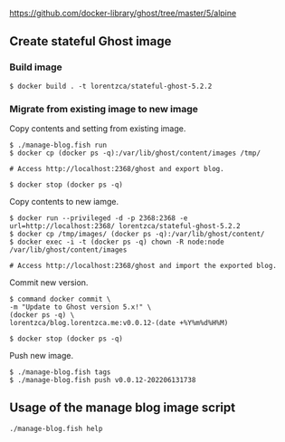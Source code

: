 https://github.com/docker-library/ghost/tree/master/5/alpine

## Create stateful Ghost image

### Build image

```
$ docker build . -t lorentzca/stateful-ghost-5.2.2
```

### Migrate from existing image to new image
Copy contents and setting from existing image.

```
$ ./manage-blog.fish run
$ docker cp (docker ps -q):/var/lib/ghost/content/images /tmp/

# Access http://localhost:2368/ghost and export blog.

$ docker stop (docker ps -q)
```

Copy contents to new iamge.

```
$ docker run --privileged -d -p 2368:2368 -e url=http://localhost:2368/ lorentzca/stateful-ghost-5.2.2
$ docker cp /tmp/images/ (docker ps -q):/var/lib/ghost/content/
$ docker exec -i -t (docker ps -q) chown -R node:node /var/lib/ghost/content/images

# Access http://localhost:2368/ghost and import the exported blog.
```

Commit new version.

```
$ command docker commit \
-m "Update to Ghost version 5.x!" \
(docker ps -q) \
lorentzca/blog.lorentzca.me:v0.0.12-(date +%Y%m%d%H%M)

$ docker stop (docker ps -q)
```

Push new image.

```
$ ./manage-blog.fish tags
$ ./manage-blog.fish push v0.0.12-202206131738
```

## Usage of the manage blog image script
`./manage-blog.fish help`
